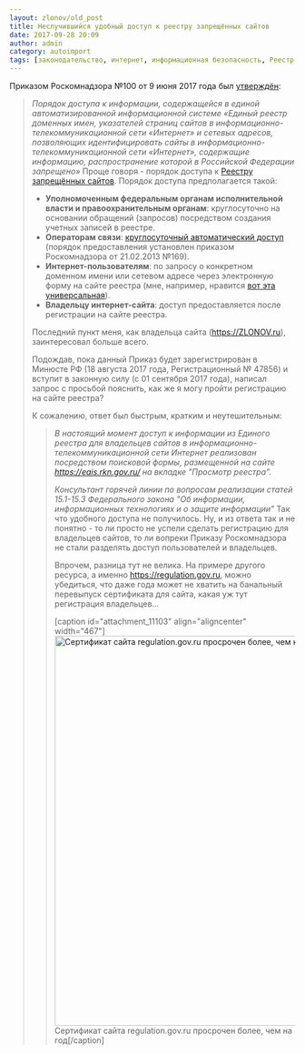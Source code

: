 ```yaml
---
layout: zlonov/old_post
title: Неслучившийся удобный доступ к реестру запрещённых сайтов
date: 2017-09-28 20:09
author: admin
category: autoimport
tags: [законодательство, интернет, информационная безопасность, Реестр запрещённых сайтов, Роскомнадзор]
---
```

Приказом Роскомнадзора №100 от 9 июня 2017 года был <a href="http://eais.rkn.gov.ru/docs/0001201708210003.pdf">утверждён</a>:
<blockquote><em>Порядок доступа к информации, содержащейся в единой автоматизированной информационной системе «Единый реестр доменных имен, указателей страниц сайтов в информационно-телекоммуникационной сети «Интернет» и сетевых адресов, позволяющих идентифицировать сайты в информационно-телекоммуникационной сети «Интернет», содержащие информацию, распространение которой в Российской Федерации запрещено»</em>
Проще говоря - порядок доступа к <a href="http://eais.rkn.gov.ru">Реестру запрещённых сайтов</a>. Порядок доступа предполагается такой:
<ul>
 	<li><strong>Уполномоченным федеральным органам исполнительной власти и правоохранительным органам</strong>: круглосуточно на основании обращений (запросов) посредством создания учетных записей в реестре.</li>
 	<li><strong>Операторам связи</strong>: <a href="http://eais.rkn.gov.ru/tooperators/">круглосуточный автоматический доступ</a> (порядок предоставления установлен приказом Роскомнадзора от 21.02.2013 №169).</li>
 	<li><strong>Интернет-пользователям</strong>: по запросу о конкретном доменном имени или сетевом адресе через электронную форму на сайте реестра (мне, например, нравится <a href="http://blocklist.rkn.gov.ru">вот эта универсальная</a>).</li>
 	<li><strong>Владельцу интернет-сайта</strong>: доступ предоставляется после регистрации на сайте реестра.</li>
</ul>
Последний пункт меня, как владельца сайта (<a href="https://ZLONOV.ru">https://ZLONOV.ru</a>), заинтересовал больше всего.

Подождав, пока данный Приказ будет зарегистрирован в Минюсте РФ (18 августа 2017 года, Регистрационный № 47856) и вступит в законную силу (с 01 сентября 2017 года), написал запрос с просьбой пояснить, как же я могу пройти регистрацию на сайте реестра?

К сожалению, ответ был быстрым, кратким и неутешительным:
<blockquote><em>В настоящий момент доступ к информации из Единого реестра для владельцев сайтов в информационно-телекоммуникационной сети Интернет реализован посредством поисковой формы, размещенной на сайте <a href="https://eais.rkn.gov.ru/">https://eais.rkn.gov.ru/</a> на вкладке "Просмотр реестра".</em>

<em>Консультант горячей линии по вопросам </em>
<em>реализации статей 15.1-15.3 Федерального закона </em>
<em>"Об информации, информационных </em>
<em>технологиях и о защите информации"</em>
Так что удобного доступа не получилось. Ну, и из ответа так и не понятно - то ли просто не успели сделать регистрацию для владельцев сайтов, то ли вопреки Приказу Роскомнадзора не стали разделять доступ пользователей и владельцев.

Впрочем, разница тут не велика. На примере другого ресурса, а именно <a href="https://regulation.gov.ru">https://regulation.gov.ru</a>, можно убедиться, что даже года может не хватить на банальный перевыпуск сертификата для сайта, какая уж тут регистрация владельцев...

[caption id="attachment_11103" align="aligncenter" width="467"]<a href="/assets/uploads/Сертификат-сайта-regulation.gov_.ru-просрочен-более-чем-на-год.jpg"><img class="size-full wp-image-11103" src="/assets/uploads/Сертификат-сайта-regulation.gov_.ru-просрочен-более-чем-на-год.jpg" alt="Сертификат сайта regulation.gov.ru просрочен более, чем на год" width="467" height="686" /></a> Сертификат сайта regulation.gov.ru просрочен более, чем на год[/caption]
